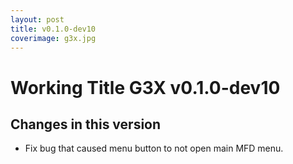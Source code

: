 ```yaml
---
layout: post
title: v0.1.0-dev10
coverimage: g3x.jpg
---
```

# Working Title G3X v0.1.0-dev10
## Changes in this version

* Fix bug that caused menu button to not open main MFD menu.
